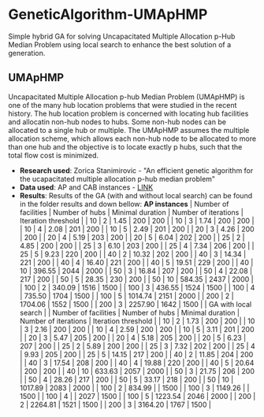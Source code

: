 # GeneticAlgorithm-UMApHMP
Simple hybrid GA for solving Uncapacitated Multiple Allocation p-Hub Median Problem using local search to enhance the best solution of a generation.
## UMApHMP
Uncapacitated Multiple Allocation p-hub Median Problem (UMApHMP) is one of the many hub location problems that were studied in the recent history. The hub location problem is concerned with locating hub facilities and allocatin non-hub nodes to hubs. Some non-hub nodes can be allocated to a single hub or multiple.  The UMApHMP assumes the multiple allocation scheme, which allows each non-hub node to be allocated to more than one hub and the objective is to locate exactly p hubs, such that the total flow cost is minimized.

* **Research used**: Zorica Stanimirovic - "An efficient genetic algorithm for the ucapacitated multiple allocation p-hub median problem"
* **Data used**: AP and CAB instances - [LINK](https://andreas-ernst.github.io/Mathprog-ORlib/info/readmeAP.html)
* **Results**: Results of the GA (with and without local search) can be found in the folder results and down bellow:
**AP instances**
| Number of facilities | Number of hubs | Minimal duration | Number of iterations | Iteration threshold |
| 10 | 2 | 1.45 | 200 | 200 |
| 10 | 3 | 1.74 | 200 | 200 |
| 10 | 4 | 2.08 | 201 | 200 | 
| 10 | 5 | 2.49 | 201 | 200 |
| 20 | 3 | 4.26 | 200 | 200 |
| 20 | 4 | 5.19 | 203 | 200 |
| 20 | 5 | 6.04 | 202 | 200 |
| 25 | 2 | 4.85 | 200 | 200 |
| 25 | 3 | 6.10 | 203 | 200 |
| 25 | 4 | 7.34 | 206 | 200 |
| 25 | 5 | 9.23 | 220 | 200 |
| 40 | 2 | 10.32 | 202 | 200 |
| 40 | 3 | 14.34 | 221 | 200 |
| 40 | 4 | 16.40 | 221 | 200 |
| 40 | 5 | 19.51 | 229 | 200 |
| 40 | 10 | 396.55 | 2044 | 2000 |
| 50 | 3 | 16.84 | 207 | 200 |
| 50 | 4 | 22.08 | 217 | 200 |
| 50 | 5 | 28.35 | 230 | 200 |
| 50 | 10 | 584.35 | 2437 | 2000 |
| 100 | 2 | 340.09 | 1516 | 1500 |
| 100 | 3 | 436.55 | 1524 | 1500 |
| 100 | 4 | 735.50 | 1704 | 1500 | 
| 100 | 5 | 1014.74 | 2151 | 2000 | 
| 200 | 2 | 1704.06 | 1552 | 1500 |
| 200 | 3 | 2257.90 | 1642 | 1500 |
| GA with local search |
| Number of facilities | Number of hubs | Minimal duration | Number of iterations | Iteration threshold |
| 10 | 2 | 1.73 | 200 | 200 |
| 10 | 3 | 2.16 | 200 | 200 |
| 10 | 4 | 2.59 | 200 | 200 | 
| 10 | 5 | 3.11 | 201 | 200 |
| 20 | 3 | 5.47 | 205 | 200 |
| 20 | 4 | 5.18 | 205 | 200 |
| 20 | 5 | 6.23 | 207 | 200 |
| 25 | 2 | 5.89 | 200 | 200 |
| 25 | 3 | 7.32 | 202 | 200 |
| 25 | 4 | 9.93 | 205 | 200 |
| 25 | 5 | 14.15 | 217 | 200 |
| 40 | 2 | 11.85 | 204 | 200 |
| 40 | 3 | 17.54 | 208 | 200 |
| 40 | 4 | 19.88 | 220 | 200 |
| 40 | 5 | 20.64 | 200 | 200 |
| 40 | 10 | 633.63 | 2057 | 2000 |
| 50 | 3 | 21.75 | 206 | 200 |
| 50 | 4 | 28.26 | 217 | 200 |
| 50 | 5 | 33.17 | 218 | 200 |
| 50 | 10 | 1017.89 | 2083 | 2000 |
| 100 | 2 | 834.99 |  | 1500 |
| 100 | 3 | 1149.26 |  | 1500 |
| 100 | 4 |  | 2027 | 1500 | 
| 100 | 5 | 1223.54 | 2046 | 2000 | 
| 200 | 2 | 2264.81 | 1521 | 1500 |
| 200 | 3 | 3164.20 | 1767 | 1500 |
